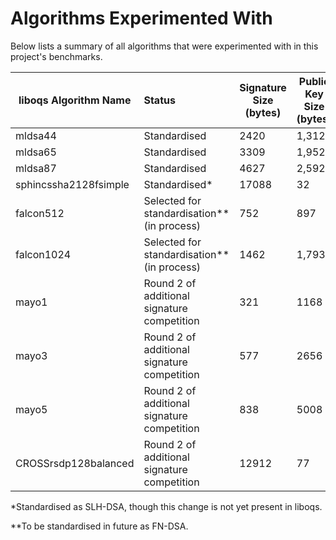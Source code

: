 # Algorithms Experimented With

Below lists a summary of all algorithms that were experimented with in this project's benchmarks.

| liboqs Algorithm Name | Status                                          | Signature Size <br>(bytes) | Public Key Size (bytes) |
| --------------------- | :---------------------------------------------- | -------------------------- | ----------------------- |
| mldsa44               | Standardised                                    | 2420                       | 1,312                   |
| mldsa65               | Standardised                                    | 3309                       | 1,952                   |
| mldsa87               | Standardised                                    | 4627                       | 2,592                   |
| sphincssha2128fsimple | Standardised*                                   | 17088                      | 32                      |
| falcon512             | Selected for standardisation** (in process)     | 752                        | 897                     |
| falcon1024            | Selected for standardisation** (in process)     | 1462                       | 1,793                   |
| mayo1                 | Round 2 of additional <br>signature competition | 321                        | 1168                    |
| mayo3                 | Round 2 of additional <br>signature competition | 577                        | 2656                    |
| mayo5                 | Round 2 of additional <br>signature competition | 838                        | 5008                    |
| CROSSrsdp128balanced  | Round 2 of additional <br>signature competition | 12912                      | 77                      |

\*Standardised as SLH-DSA, though this change is not yet present in liboqs.

\*\*To be standardised in future as FN-DSA.